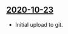 ## [2020-10-23](https://github.com/faktaoklimatu/graphics/blob/b253427fcc97a23462362b3a7615fba73ef8dc32/Data%20visualization/Emissions/European%20Union/Per%20capita%20GHG%20emissions%20of%20EU%20countries/cs-emise-eu-na-osobu.ai)

- Initial upload to git.

